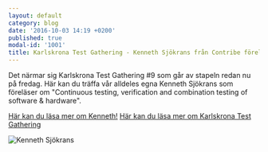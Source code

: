 ```yaml
---
layout: default
category: blog
date: '2016-10-03 14:19 +0200'
published: true
modal-id: '1001'
title: Karlskrona Test Gathering - Kenneth Sjökrans från Contribe föreläser
---
```

Det närmar sig Karlskrona Test Gathering #9 som går av stapeln redan nu på fredag. Här kan du träffa vår alldeles egna Kenneth Sjökrans som föreläser om "Continuous testing, verification and combination testing of software & hardware". 

[Här kan du läsa mer om Kenneth!](https://se.linkedin.com/in/kenneth-sjökrans-04308614)
[Här kan du läsa mer om Karlskrona Test Gathering](http://www.karlskronatestgathering.se/index.html)

![Kenneth Sjökrans]({{site.baseurl}}/media/Kenneth.jpg)
